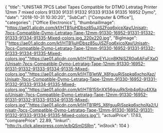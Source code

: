 {
	"title": "UNISTAR 7PCS Label Tapes Compatible for DTMO Letratag Printer 12mm 7 mixed colors 91330 91331 91332 91333 91334 91335 16952 Dymo",
	"date": "2018-10-31 10:30:20",
	"SubCat": ["Computer & Office"],
	"categories": ["Office Electronics"],
	"thumbnailImage": "https://ae01.alicdn.com/kf/HTB1juHDbsz85uJjSZFoq6xjcpXay/Unisatr-7pcs-Compatible-Dymo-Letratag-Tape-12mm-91330-16952-91331-91332-91333-91334-91335-Mixed-colors.jpg_220x220.jpg",
	"BigImage": ["https://ae01.alicdn.com/kf/HTB1juHDbsz85uJjSZFoq6xjcpXay/Unisatr-7pcs-Compatible-Dymo-Letratag-Tape-12mm-91330-16952-91331-91332-91333-91334-91335-Mixed-colors.jpg","https://ae01.alicdn.com/kf/HTB1zwEYlJcnBKNjSZR0q6AFqFXaO/Unisatr-7pcs-Compatible-Dymo-Letratag-Tape-12mm-91330-16952-91331-91332-91333-91334-91335-Mixed-colors.jpg","https://ae01.alicdn.com/kf/HTB1etW_X6fguuRjSspkq6xchpXaz/Unisatr-7pcs-Compatible-Dymo-Letratag-Tape-12mm-91330-16952-91331-91332-91333-91334-91335-Mixed-colors.jpg","https://ae01.alicdn.com/kf/HTB15SnXX56guuRkSnb4q6zu4XXao/Unisatr-7pcs-Compatible-Dymo-Letratag-Tape-12mm-91330-16952-91331-91332-91333-91334-91335-Mixed-colors.jpg","https://ae01.alicdn.com/kf/HTB1RfS_X6fguuRjSspkq6xchpXa2/Unisatr-7pcs-Compatible-Dymo-Letratag-Tape-12mm-91330-16952-91331-91332-91333-91334-91335-Mixed-colors.jpg"],
	"actualPrice": 17.63,
	"comparePrice": 22.89,
	"linkurl": "http://s.click.aliexpress.com/e/bQSmDSRm",
	"inStock": 104
}

